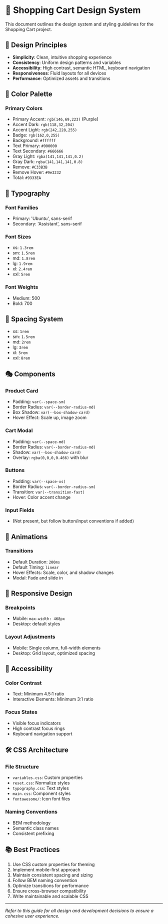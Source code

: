 # 🎨 Shopping Cart Design System

This document outlines the design system and styling guidelines for the Shopping Cart project.

## 🎯 Design Principles

- **Simplicity**: Clean, intuitive shopping experience
- **Consistency**: Uniform design patterns and variables
- **Accessibility**: High contrast, semantic HTML, keyboard navigation
- **Responsiveness**: Fluid layouts for all devices
- **Performance**: Optimized assets and transitions

## 🎨 Color Palette

### Primary Colors

- Primary Accent: `rgb(146,69,223)` (Purple)
- Accent Dark: `rgb(118,32,204)`
- Accent Light: `rgb(242,228,255)`
- Badge: `rgb(162,0,255)`
- Background: `#ffffff`
- Text Primary: `#000000`
- Text Secondary: `#666666`
- Gray Light: `rgba(141,141,141,0.2)`
- Gray Dark: `rgba(141,141,141,0.8)`
- Remove: `#C33B3B`
- Remove Hover: `#9e3232`
- Total: `#9333EA`

## 📝 Typography

### Font Families

- Primary: 'Ubuntu', sans-serif
- Secondary: 'Assistant', sans-serif

### Font Sizes

- xs: `1.3rem`
- sm: `1.5rem`
- md: `1.8rem`
- lg: `1.9rem`
- xl: `2.4rem`
- xxl: `5rem`

### Font Weights

- Medium: 500
- Bold: 700

## 📐 Spacing System

- xs: `1rem`
- sm: `1.5rem`
- md: `2rem`
- lg: `3rem`
- xl: `5rem`
- xxl: `8rem`

## 🎭 Components

### Product Card

- Padding: `var(--space-sm)`
- Border Radius: `var(--border-radius-md)`
- Box Shadow: `var(--box-shadow-card)`
- Hover Effect: Scale up, image zoom

### Cart Modal

- Padding: `var(--space-md)`
- Border Radius: `var(--border-radius-md)`
- Shadow: `var(--box-shadow-card)`
- Overlay: `rgba(0,0,0,0.466)` with blur

### Buttons

- Padding: `var(--space-xs)`
- Border Radius: `var(--border-radius-sm)`
- Transition: `var(--transition-fast)`
- Hover: Color accent change

### Input Fields

- (Not present, but follow button/input conventions if added)

## 💫 Animations

### Transitions

- Default Duration: `200ms`
- Default Timing: `linear`
- Hover Effects: Scale, color, and shadow changes
- Modal: Fade and slide in

## 📱 Responsive Design

### Breakpoints

- Mobile: `max-width: 468px`
- Desktop: default styles

### Layout Adjustments

- Mobile: Single column, full-width elements
- Desktop: Grid layout, optimized spacing

## 🎯 Accessibility

### Color Contrast

- Text: Minimum 4.5:1 ratio
- Interactive Elements: Minimum 3:1 ratio

### Focus States

- Visible focus indicators
- High contrast focus rings
- Keyboard navigation support

## 🛠️ CSS Architecture

### File Structure

- `variables.css`: Custom properties
- `reset.css`: Normalize styles
- `typography.css`: Text styles
- `main.css`: Component styles
- `fontawesome/`: Icon font files

### Naming Conventions

- BEM methodology
- Semantic class names
- Consistent prefixing

## 📚 Best Practices

1. Use CSS custom properties for theming
2. Implement mobile-first approach
3. Maintain consistent spacing and sizing
4. Follow BEM naming convention
5. Optimize transitions for performance
6. Ensure cross-browser compatibility
7. Write maintainable and scalable CSS

---

_Refer to this guide for all design and development decisions to ensure a cohesive user experience._
